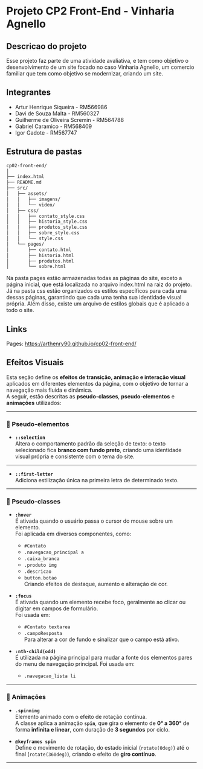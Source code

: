 # Projeto CP2 Front-End - Vinharia Agnello

## Descricao do projeto

Esse projeto faz parte de uma atividade avaliativa, e tem como objetivo o desenvolvimento de um site focado no caso Vinharia Agnello, um comercio familiar que tem como objetivo se modernizar, criando um site.

## Integrantes

- Artur Henrique Siqueira - RM566986
- Davi de Souza Malta - RM560327
- Guilherme de Oliveira Scremin - RM564788
- Gabriel Caramico - RM568409
- Igor Gadote - RM567747

## Estrutura de pastas

```bash
cp02-front-end/
│
├── index.html
├── README.md
├── src/
│   ├── assets/
│   │   ├── imagens/
│   │   └── video/
│   ├── css/
│   │   ├── contato_style.css
│   │   ├── historia_style.css
│   │   ├── produtos_style.css
│   │   ├── sobre_style.css
│   │   └── style.css
│   └── pages/ 
│       ├── contato.html
│       ├── historia.html
│       ├── produtos.html
│       └── sobre.html
```

Na pasta pages estão armazenadas todas as páginas do site, exceto a página inicial, que está localizada no arquivo index.html na raiz do projeto. Já na pasta css estão organizados os estilos específicos para cada uma dessas páginas, garantindo que cada uma tenha sua identidade visual própria. Além disso, existe um arquivo de estilos globais que é aplicado a todo o site.

## Links

Pages: https://arthenry90.github.io/cp02-front-end/

## Efeitos Visuais

Esta seção define os **efeitos de transição, animação e interação visual** aplicados em diferentes elementos da página, com o objetivo de tornar a navegação mais fluida e dinâmica.  
A seguir, estão descritas as **pseudo-classes**, **pseudo-elementos** e **animações** utilizados:

---

### 🔹 Pseudo-elementos

- **`::selection`**  
  Altera o comportamento padrão da seleção de texto: o texto selecionado fica **branco com fundo preto**, criando uma identidade visual própria e consistente com o tema do site.

---
- **`::first-letter`**  
  Adiciona estilização única na primeira letra de determinado texto.

---

### 🔹 Pseudo-classes

- **`:hover`**  
  É ativada quando o usuário passa o cursor do mouse sobre um elemento.  
  Foi aplicada em diversos componentes, como:
  - `#Contato`
  - `.navegacao_principal a`
  - `.caixa_branca`
  - `.produto img`
  - `.descricao`
  - `button.botao`  
  Criando efeitos de destaque, aumento e alteração de cor.

- **`:focus`**  
  É ativada quando um elemento recebe foco, geralmente ao clicar ou digitar em campos de formulário.  
  Foi usada em:
  - `#Contato textarea`
  - `.campoResposta`  
  Para alterar a cor de fundo e sinalizar que o campo está ativo.

- **`:nth-child(odd)`**  
  É utilizada na página principal para mudar a fonte dos elementos pares do menu de navegação principal.
  Foi usada em:
  - `.navegacao_lista li`

---

### 🔹 Animações

- **`.spinning`**  
  Elemento animado com o efeito de rotação contínua.  
  A classe aplica a animação **`spin`**, que gira o elemento de **0° a 360°** de forma **infinita e linear**, com duração de **3 segundos** por ciclo.

- **`@keyframes spin`**  
  Define o movimento de rotação, do estado inicial (`rotate(0deg)`) até o final (`rotate(360deg)`), criando o efeito de **giro contínuo**.

---